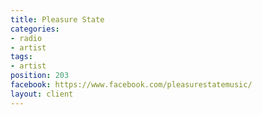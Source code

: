 ```yaml
---
title: Pleasure State
categories:
- radio
- artist
tags:
- artist
position: 203
facebook: https://www.facebook.com/pleasurestatemusic/
layout: client
---
```


